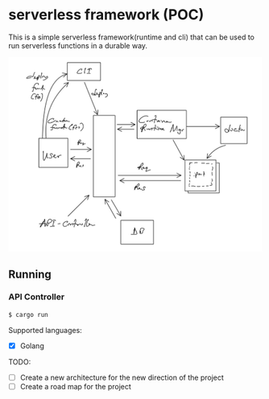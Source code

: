 # serverless framework (POC)

This is a simple serverless framework(runtime and cli) that can be used to run serverless functions in a durable way.


![Serverless Architecture](./asset/serverless.jpg "Architecture")

## Running

### API Controller
```sh
$ cargo run
```

Supported languages:

- [x] Golang

TODO:
- [ ] Create a new architecture for the new direction of the project
- [ ] Create a road map for the project